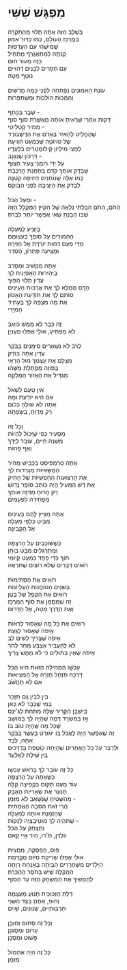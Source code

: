 # מִפְגָּשׁ שִׁשִּׁי

בְּשָׁלָב הַזֶּה אַתָּה תָּלוּי מֵהַתִּקְרָה \
בְּמֶרְכַּז הָעוֹלָם, כְּמוֹ כַּדּוּר אִמּוּן \
שֶׁמִּישֶׁהִי עִם הַעֲדָפוֹת\
קָנְתָה לְמִתְאַגְרֵף מַתְחִיל \
כָּזֶה מֵעוֹר חוּם\
עִם תְּפָרִים לְבָנִים דְּהוּיִים\
נוֹטֵף מַטָּה\
\
עוֹנַת הָאִמּוּנִים נִפְתְּחָה לִפְנֵי כַּמָּה חֳדָשִׁים\
וְהַמַּכּוֹת הוֹלְכוֹת וּמִשְׁתַּפְּרוֹת\
\
שֶׁבֶר בַּכָּתֵף - \
דַּקּוֹת אַחֲרֵי שֶׁרָאִיתָ אוֹתָהּ מְאֻשֶּׁרֶת סוֹף סוֹף\
מֵמִיר קָטָלִיטִי - \
שֶׁהֶחֱלִיט לְהָאִיר בְּאָדֹם אֶת הַדֶּשְׁבּוֹרְד\
שֶׁל טוֹיוֹטָה שֶׁכִּמְעַט הִגִּיעָה\
לַחֲצִי מִילְיוֹן קִילוֹמֶטְרִים בִּלְעָדָיו\
דַּרְכּוֹן שֶׁנִּגְנַב - \
עַל יְדֵי רוֹמְנִי צָעִיר חָצוּף\
שֶׁבָּדַק אוֹתְךָ קֹדֶם בְּתַחֲנַת הָרַכֶּבֶת\
כְּמוֹ אֵלֶּה שֶׁנּוֹתְנִים דְּחִיפָה קְטַנָּה\
לִבְדֹּק אֶת הַיַּצִּיבָה לִפְנֵי הַבּוֹקְס\
\
וּמֵעַל הַכֹּל -\
הַחֹם, הַחֹם הַבִּלְתִּי נִלְאֶה שֶׁל הַקַּיִץ הַמְּקֻלָּל הַזֶּה\
שֶׁבּוֹ הֵבַנְתָּ שֶׁאִי אֶפְשָׁר יוֹתֵר לִבְרֹחַ\
\
בַּיָּצִיעַ לְמַעְלָה\
הַהִמּוּרִים עַל סוֹפְךָ בְּעִצּוּמָם \
מִדֵּי פַּעַם דְּמוּת יוֹרֶדֶת אֶל הַזִּירָה\
וּמַצִּיעָה פִּתְרוֹן, הֶסְדֵּר \
\
אַתָּה מַקְשִׁיב וּמְסָרֵב\
בַּיְּהִירוּת הָאָפְיָנִית לְךָ\
עֲדַיִן תָּלוּי הָפוּךְ\
הַדָּם מְמַלֵּא לְךָ אֶת אֲרֻבּוֹת הָעֵינַיִם\
סוֹתֵם לְךָ אֶת תּוֹדַעַת הָאָסוֹן\
אֶת מָה מְצַפֶּה לָךְ בֶּעָתִיד\
הַמִּיָּדִי \
\
זֶה כְּבָר לֹא מַמָּשׁ כּוֹאֵב\
לֹא מַפְתִּיעַ, אוּלַי אֲפִלּוּ מְעַנְיֵן\
\
לְרֹב לֹא נִשְׁאָרִים סִימָנִים בַּבֹּקֶר\
עֲדַיִן אַתָּה בּוֹדֵק\
מְצַלֵּם אֶת עַצְמְךָ מוּל הָרְאִי\
בַּפּוֹזָה מְפֻתֶּלֶת מַשֶּׁהוּ\
מַגְדִּיל אֶת הָאֵזוֹר הַמֻּלְקֶה\
\
אֵין טַעַם לִשְׁאֹל\
אִם הִיא יוֹדַעַת וּמָה\
אַתָּה לֹא שׁוֹלֵחַ כְּלוּם\
רַק מְדַוֵּחַ, בִּשְׂפָתָהּ\
\
וְכָל זֶה\
מַסְעִיר כְּפִי שֶׁיָּכוֹל לִהְיוֹת\
מְשַׁנֶּה חַיִּים, עוֹבֵר לְיָדְךָ\
וְאַף פָּחוֹת\
\
אַתָּה טְרֶמְפִּיסְט בִּכְבִישׁ מָהִיר\
הַמַּשָּׂאִיּוֹת מְגָרְדוֹת לְךָ\
אֶת הָרְצוּעוֹת הַחָפְשִׁיּוֹת שֶׁל הַתִּיק\
אֶת דַּשׁ הַמְּעִיל הָיָה כּוֹתֵב סוֹפֵר נָדוֹשׁ\
רַק הָרוּחַ מְזִיזָה אוֹתְךָ\
מַפְחִידָה לִפְעָמִים\
\
אַתָּה מֵצִיץ לָהֶם בָּעֵינַיִם\
מַבִּיט כְּלַפֵּי מַעְלָה\
אֶל הַקַּבִּינָה\
\
כְּשֶׁשּׁוֹכְבִים עַל הָרִצְפָּה\
וּמְתַרְגְּלִים מַבָּט בּוֹחֵן\
תּוֹךְ כְּדֵי פַּחַד כִּמְעַט קִיּוּמִי\
רוֹאִים דְּבָרִים שֶׁלֹּא רוֹצִים שֶׁתִּרְאֶה\
\
רוֹאִים אֶת הַסְּתִימוֹת\
בַּשִּׁנַּיִם הַטּוֹחֲנוֹת הָעֶלְיוֹנוֹת\
רוֹאִים אֶת הַקֶּפֶל שֶׁל בֶּטֶן\
זֶה שֶׁמְּסַמֵּן אֶת סוֹף הַמֶּרְכָּז\
וְאֶת הַדֶּרֶךְ מַטָּה, אֶל הַדָּרוֹם\
\
רוֹאִים אֶת כָּל מָה שֶׁאָסוּר לִרְאוֹת\
אֵיפֹה שֶׁאָסוּר לָגַעַת\
אֵיפֹה שֶׁצָּרִיךְ לָשִׂים לֵב\
לֹא לְהַעֲבִיר אֶצְבַּע מֵחֹר לְחֹר\
אֵיפֹה שֶׁאֵין בְּתוּלִים כִּי לֹא מַמָּשׁ צָרִיךְ\
 \
עַכְשָׁו הַמְּחִילָה הַזֹּאת הִיא הַכֹּל\
דַּרְכָּהּ תִּזְחַל חָזְרָה אֶל הַמְּצִיאוּת\
אִם לֹא תַּחֲשֹׁב\
\
בֵּין לְבֵין גַּם תִּזָּכֵר\
בְּמִי שֶׁכְּבָר לֹא כָּאן\
בַּיַּשְׁבָן הַקָּרִיר שֶׁלָּהּ מִתַּחַת לַגִּ'ינְס\
אָז בַּמִּשְׂרָד דֶּמֶה שֶׁהָיָה לְךָ בַּמּוֹשָׁב\
שֶׁכָּל מָה שֶׁהָיָה טוֹב בּוֹ\
זֶה שֶׁאֶפְשָׁר הָיָה לֶאֱכֹל בּוֹ יוֹגוּרְט בְּעֶשֶׂר בַּבֹּקֶר\
אִתָּהּ, לְבַד\
וּלְדַבֵּר עַל כָּל הָאֲחֵרִים שֶׁהָיְתָה קוֹטֶפֶת בִּדְרָכִים\
בֵּין שִׁילָת לְאֶלְעָד\
\
כָּל זֶה עוֹבֵר לְךָ בָּרֹאשׁ עַכְשָׁו\
כְּשֶׁאַתָּה עַל הָרִצְפָּה\
עוֹד מְעַט תָּקוּם בִּקְפִיצָה קַלָּה\
תְּנַעֵר אֶת שְׁאֵרִיּוֹת הָאָבָק\
מֵהַשָּׁטִיחַ שֶׁנִּשְׁאַב לֹא מִזְּמַן - \
הֲרֵי זֹאת הַסִּבָּה הָאֲמִתִּית\
שֶׁהַזְמָנַת אוֹתָהּ לְמַעְלָה \
שֶׁתִּהְיֶה לָךְ מוֹטִיבַצְיָה לְנַקּוֹת -\
וְתִצְחַק עַל הַכֹּל\
ווֹלְדֶּן, תְּ'רוֹ, הִיר אָיִי קָאם\
\
פּוּס, הַפְסָקָה, מַחֲצִית\
אוּלַי אֲפִלּוּ שְׁרִיקַת סִיּוּם מֻקְדֶּמֶת\
הַיְּלָדִים מְשֻׁחְרָרִים הַבַּיְתָה בְּאַנְחַת רְוָחָה\
הַהֲקַלָּה שֶׁיֵּשׁ בְּחֹסֶר הַהֶכְרֵחַ \
לְהַמְשִׁיךְ אֶת הַמִּשְׂחָק הַזֶּה עַד הַסּוֹף\
\
דֶּלֶת הַזְּכוּכִית תָּנוּעַ מֵעַצְמָהּ\
וְהוֹפּ, אַתֶּם בַּצַּד הַשֵּׁנִי\
תַּרְבּוּתִיִּים, שְׁנוּנִים, שָׁוִים\
\
וְכָל זֶה סָתוּם וּמוּבָן\
עָרוּם וּמְסֻגְנָן\
פָּשׁוּט וּמְסֻכָּן\
\
כָּל זֶה הָיָה אֶתְמוֹל\
מִזְּמַן